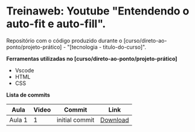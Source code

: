 # Treinaweb: Youtube "Entendendo o auto-fit e auto-fill".

Repositório com o código produzido durante o [curso/direto-ao-ponto/projeto-prático] - "[tecnologia - titulo-do-curso]".

**Ferramentas utilizadas no [curso/direto-ao-ponto/projeto-prático]**

-   Vscode
-   HTML
-   CSS

**Lista de commits**

Aula | Video | Commit | Link
------ | ------ | ------ | ------
Aula 1 | 1 | initial commit | [Download](https://github.com/treinaweb/auto-fit-e-auto-fill/archive/91f119e91329f30254d7b8e2d83954791b4fc840.zip)
